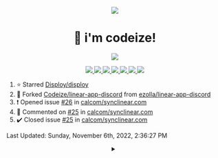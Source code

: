 <p align="center">
    <img src="https://avatars.githubusercontent.com/u/63158950?s=400&u=dd76c829ae30921e131dcbe7c830dc368e2d6e8a&v=4" />
</p>

<h1 align="center">
    👋 i'm codeize!
</h1>

<p align="center">
  <a href="https://skillicons.dev">
    <img align="center" src="https://skillicons.dev/icons?i=discord,bots,ts,nodejs,mongodb,react" />
  </a>
</p>

<p align="center">
  <a href="https://discord.com/users/668423998777982997">
    <img src="https://nocache.advaith.workers.dev?url=https://img.shields.io/endpoint?url=https://dev.discordprofiles.me/api/badge/status/668423998777982997?simple=true" />
    <img src="https://nocache.advaith.workers.dev?url=https://img.shields.io/endpoint?url=https://dev.discordprofiles.me/api/badge/vscode/668423998777982997" />
    <img src="https://nocache.advaith.workers.dev?url=https://img.shields.io/endpoint?url=https://dev.discordprofiles.me/api/badge/playing/668423998777982997" />
    <img src="https://nocache.advaith.workers.dev?url=https://img.shields.io/endpoint?url=https://dev.discordprofiles.me/api/badge/spotify/668423998777982997" />
    <img src="https://komarev.com/ghpvc/?username=codeize" />
    <img src="https://hits.link/hits?url=https%3A%2F%2Fgithub.com%2FCodeize" />
    <a href="https://discord.gg/ZsJnSxHdgD"><img src="https://invidget.switchblade.xyz/ZsJnSxHdgD" /></a>
  </a>
</p>

<!--RECENT_ACTIVITY:start-->
1. ⭐ Starred [Disploy/disploy](https://github.com/Disploy/disploy)
2. 🔱 Forked [Codeize/linear-app-discord](https://github.com/Codeize/linear-app-discord) from [ezolla/linear-app-discord](https://github.com/ezolla/linear-app-discord)
3. ❗️ Opened issue [#26](https://github.com/calcom/synclinear.com/issues/26) in [calcom/synclinear.com](https://github.com/calcom/synclinear.com)
4. 💬 Commented on [#25](https://github.com/calcom/synclinear.com/issues/25#issuecomment-1303776028) in [calcom/synclinear.com](https://github.com/calcom/synclinear.com)
5. ✔️ Closed issue [#25](https://github.com/calcom/synclinear.com/issues/25) in [calcom/synclinear.com](https://github.com/calcom/synclinear.com)
<!--RECENT_ACTIVITY:end-->

<!--RECENT_ACTIVITY:last_update-->
Last Updated: Sunday, November 6th, 2022, 2:36:27 PM
<!--RECENT_ACTIVITY:last_update_end-->

<details align="center">
  <summary></summary>
  <a href="https://spotify-github-profile.vercel.app/api/view?uid=av3h9dhe0rlwk1wi7e5f9mwhg&redirect=true">
    <img alt="spotify github profile" src="https://spotify-github-profile.vercel.app/api/view?uid=av3h9dhe0rlwk1wi7e5f9mwhg&cover_image=true&theme=compact">
  </a>
</details>
